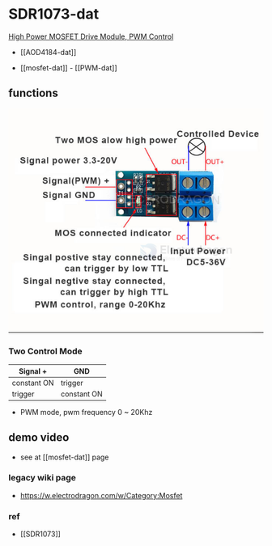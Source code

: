 # SDR1073-dat

[High Power MOSFET Drive Module, PWM Control](https://www.electrodragon.com/product/high-power-mosfet-drive-module-pwm-control/)


- [[AOD4184-dat]]

- [[mosfet-dat]] - [[PWM-dat]]

## functions 


![](2025-06-17-14-11-18.png)


### Two Control Mode

| Signal +    | GND         |
| ----------- | ----------- |
| constant ON | trigger     |
| trigger     | constant ON |

- PWM mode, pwm frequency 0 ~ 20Khz

## demo video 

- see at [[mosfet-dat]] page 


### legacy wiki page

- https://w.electrodragon.com/w/Category:Mosfet




### ref

- [[SDR1073]]

